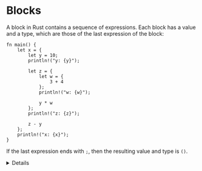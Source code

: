 # Blocks

A block in Rust contains a sequence of expressions.
Each block has a value and a type,
which are those of the last expression of the block:

```rust,editable
fn main() {
    let x = {
        let y = 10;
        println!("y: {y}");

        let z = {
            let w = {
                3 + 4
            };
            println!("w: {w}");

            y * w
        };
        println!("z: {z}");

        z - y
    };
    println!("x: {x}");
}
```

If the last expression ends with `;`, then the resulting value and type is `()`.

<details>

Key Points:

- The point of this slide is to show that blocks have a type and value in Rust.
- You can show how the value of the block changes by changing the last line in the block. For instance, adding/removing a semicolon.

</details>
